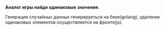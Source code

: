 **Аналог игры найди одинаковые значения.** 

Генерация случайных данных генерируеться на беке(golang),  удаление одинаковых элементов осуществляется на фронте(js).

